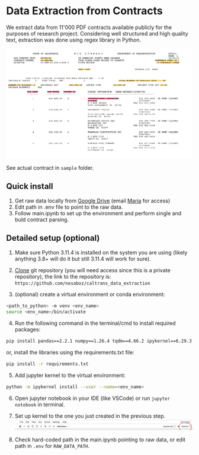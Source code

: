 # Data Extraction from Contracts

We extract data from 11'000 PDF contracts available publicly for the purposes of research project. Considering well structured and high quality text, extraction was done using regex library in Python. 

![sample contract snapshot](assets/sample.png)

See actual contract in `sample` folder. 

## Quick install

1) Get raw data locally from [Google Drive](https://drive.google.com/drive/folders/1X-8v6XCqYComYpxVVtznc05AA6-G5Tvu?usp=share_link) (email [Maria](mkhrakov@chicagobooth.edu) for access)
2) Edit path in .env file to point to the raw data.
3) Follow main.ipynb to set up the environment and perform single and buld contract parsing.

## Detailed setup (optional)

1) Make sure Python 3.11.4 is installed on the system you are using (likely anything 3.8+ will do it but still 3.11.4 will work for sure).

2) [Clone](https://docs.github.com/en/repositories/creating-and-managing-repositories/cloning-a-repository) git repository (you will need access since this is a private repository), the link to the repository is:
`https://github.com/nesaboz/caltrans_data_extraction`

3) (optional) create a virtual environment or conda environment:
```bash
<path_to_python> -m venv <env_name>
source <env_name>/bin/activate
```

4) Run the following command in the terminal/cmd to install required packages:
```bash
pip install pandas==2.2.1 numpy==1.26.4 tqdm==4.66.2 ipykernel==6.29.3 notebook==7.1.1 python-dotenv==1.0.1 openpyxl==3.1.2 pytest==8.1.1 pyperclip==1.8.2
```
or, install the libraries using the requirements.txt file:
```bash
pip install -r requirements.txt
```

5) Add jupyter kernel to the virtual environment:
```bash 
python -m ipykernel install --user --name=<env_name>
```

6) Open jupyter notebook in your IDE (like VSCode) or run `jupyter notebook` in terminal.

7) Set up kernel to the one you just created in the previous step.
![](assets/kernel.jpg)

7) Check hard-coded path in the main.ipynb pointing to raw data, or edit path in `.env` for `RAW_DATA_PATH`.
